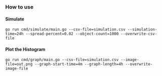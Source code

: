 ### How to use

#### Simulate
`go run cmd/simulate/main.go --csv-file=simulation.csv --simulation-time=24h --spread-percent=0.02 --object-count=1000 --overwrite-csv-file`


#### Plot the Histogram
`go run cmd/graph/main.go --csv-file=simulation.csv --image-file=out.png --graph-start-time=4m --graph-length=4h --overwrite-image-file`

